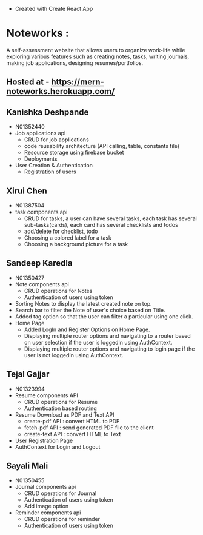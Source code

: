 * Created with Create React App

# Noteworks :

A self-assessment website that allows users to organize work-life while exploring various features such as creating notes, tasks, writing journals, making job applications, designing resumes/portfolios.

## Hosted at - https://mern-noteworks.herokuapp.com/

## Kanishka Deshpande

- N01352440
- Job applications api
  - CRUD for job applications
  - code reusability architecture (API calling, table, constants file)
  - Resource storage using firebase bucket
  - Deployments
- User Creation & Authentication
  - Registration of users

## Xirui Chen

- N01387504
- task components api
  - CRUD for tasks, a user can have several tasks, each task has several sub-tasks(cards), each card has several checklists and todos
  - add/delete for checklist, todo
  - Choosing a colored label for a task
  - Choosing a background picture for a task

## Sandeep Karedla

- N01350427
- Note components api
  - CRUD operations for Notes
  - Authentication of users using token
- Sorting Notes to display the latest created note on top.
- Search bar to filter the Note of user's choice based on Title.
- Added tag option so that the user can filter a particular using one click.
- Home Page
  - Added LogIn and Register Options on Home Page.
  - Displaying multiple router options and navigating to a router based on user selection if the user is loggedIn using AuthContext.
  - Displaying multiple router options and navigating to login page if the user is not loggedIn using AuthContext.

## Tejal Gajjar

- N01323994
- Resume components API
  - CRUD operations for Resume
  - Authentication based routing
- Resume Download as PDF and Text API
  - create-pdf API : convert HTML to PDF
  - fetch-pdf API : send generated PDF file to the client
  - create-text API : convert HTML to Text
- User Registration Page
- AuthContext for Login and Logout

## Sayali Mali

- N01350455
- Journal components api
  - CRUD operations for Journal
  - Authentication of users using token
  - Add image option
- Reminder components api
  - CRUD operations for reminder
  - Authentication of users using token
